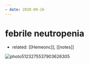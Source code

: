 ```yaml
---
- date: 2020-09-16
---
```


# febrile neutropenia

- related: [[Hemeonc]], [[notes]]

![photo5123275537903626305](https://photos.thisispiggy.com/file/wikiFiles/photo5123275537903626305.jpg)
